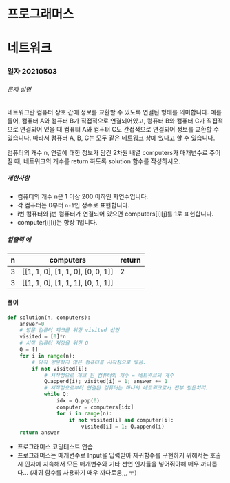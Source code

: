 # 프로그래머스

# 네트워크

### 일자 20210503

###### 문제 설명

네트워크란 컴퓨터 상호 간에 정보를 교환할 수 있도록 연결된 형태를 의미합니다. 예를 들어, 컴퓨터 A와 컴퓨터 B가 직접적으로 연결되어있고, 컴퓨터 B와 컴퓨터 C가 직접적으로 연결되어 있을 때 컴퓨터 A와 컴퓨터 C도 간접적으로 연결되어 정보를 교환할 수 있습니다. 따라서 컴퓨터 A, B, C는 모두 같은 네트워크 상에 있다고 할 수 있습니다.

컴퓨터의 개수 n, 연결에 대한 정보가 담긴 2차원 배열 computers가 매개변수로 주어질 때, 네트워크의 개수를 return 하도록 solution 함수를 작성하시오.

##### 제한사항

- 컴퓨터의 개수 n은 1 이상 200 이하인 자연수입니다.
- 각 컴퓨터는 0부터 `n-1`인 정수로 표현합니다.
- i번 컴퓨터와 j번 컴퓨터가 연결되어 있으면 computers[i][j]를 1로 표현합니다.
- computer[i][i]는 항상 1입니다.

##### 입출력 예

| n    | computers                         | return |
| ---- | --------------------------------- | ------ |
| 3    | [[1, 1, 0], [1, 1, 0], [0, 0, 1]] | 2      |
| 3    | [[1, 1, 0], [1, 1, 1], [0, 1, 1]] |        |

#### 풀이

```python
def solution(n, computers):
    answer=0
    # 방문 컴퓨터 체크를 위한 visited 선언
    visited = [0]*n
    # 시작 컴퓨터 저장을 위한 Q
    Q = []
    for i in range(n):
        # 아직 방문하지 않은 컴퓨터를 시작점으로 넣음.
        if not visited[i]:
            # 시작점으로 체크 된 컴퓨터의 개수 = 네트워크의 개수
            Q.append(i); visited[i] = 1; answer += 1
            # 시작점으로부터 연결된 컴퓨터는 하나의 네트워크로서 전부 방문처리.
            while Q:
                idx = Q.pop(0)
                computer = computers[idx]
                for i in range(n):
                    if not visited[i] and computer[i]:
                        visited[i] = 1; Q.append(i)
    return answer
```

- 프로그래머스 코딩테스트 연습
- 프로그래머스는 매개변수로 Input을 입력받아 재귀함수를 구현하기 위해서는 호출 시 인자에 지속해서 모든 매개변수와 기타 선언 인자들을 넣어줘야해 매우 까다롭다... (재귀 함수를 사용하기 매우 까다로움,,, ㅜ)